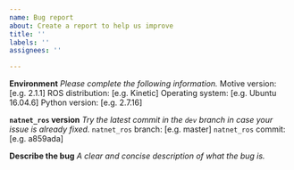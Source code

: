 ```yaml
---
name: Bug report
about: Create a report to help us improve
title: ''
labels: ''
assignees: ''

---
```


**Environment**
*Please complete the following information.*
Motive version: [e.g. 2.1.1]
ROS distribution: [e.g. Kinetic]
Operating system: [e.g. Ubuntu 16.04.6]
Python version: [e.g. 2.7.16]

**`natnet_ros` version**
*Try the latest commit in the `dev` branch in case your issue is already fixed.*
`natnet_ros` branch: [e.g. master]
`natnet_ros` commit: [e.g. a859ada]


**Describe the bug**
*A clear and concise description of what the bug is.*
